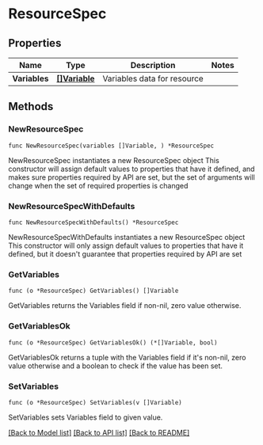 # ResourceSpec

## Properties

Name | Type | Description | Notes
------------ | ------------- | ------------- | -------------
**Variables** | [**[]Variable**](Variable.md) | Variables data for resource | 

## Methods

### NewResourceSpec

`func NewResourceSpec(variables []Variable, ) *ResourceSpec`

NewResourceSpec instantiates a new ResourceSpec object
This constructor will assign default values to properties that have it defined,
and makes sure properties required by API are set, but the set of arguments
will change when the set of required properties is changed

### NewResourceSpecWithDefaults

`func NewResourceSpecWithDefaults() *ResourceSpec`

NewResourceSpecWithDefaults instantiates a new ResourceSpec object
This constructor will only assign default values to properties that have it defined,
but it doesn't guarantee that properties required by API are set

### GetVariables

`func (o *ResourceSpec) GetVariables() []Variable`

GetVariables returns the Variables field if non-nil, zero value otherwise.

### GetVariablesOk

`func (o *ResourceSpec) GetVariablesOk() (*[]Variable, bool)`

GetVariablesOk returns a tuple with the Variables field if it's non-nil, zero value otherwise
and a boolean to check if the value has been set.

### SetVariables

`func (o *ResourceSpec) SetVariables(v []Variable)`

SetVariables sets Variables field to given value.



[[Back to Model list]](../README.md#documentation-for-models) [[Back to API list]](../README.md#documentation-for-api-endpoints) [[Back to README]](../README.md)


